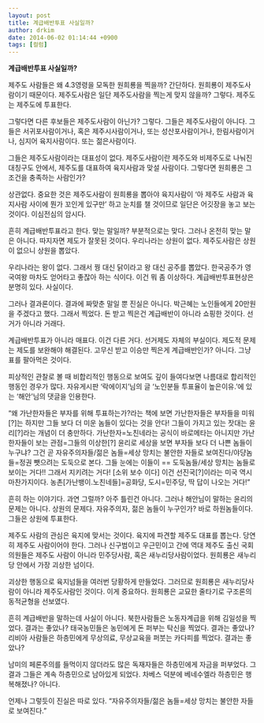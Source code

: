 ```yaml
---
layout: post
title: 계급배반투표 사실일까?
author: drkim
date: 2014-06-02 01:14:44 +0900
tags: [컬럼]
---
```

**계급배반투표 사실일까?**

  


제주도 사람들은 왜 4.3영령을 모독한 원희룡을 찍을까? 간단하다. 원희룡이 제주도사람이기 때문이다. 제주도사람은 일단 제주도사람을 찍는게 맞지 않을까? 그렇다. 제주도는 제주도에 투표한다. 

  


그렇다면 다른 후보들은 제주도사람이 아닌가? 그렇다. 그들은 제주도사람이 아니다. 그들은 서귀포사람이거나, 혹은 제주시사람이거나, 또는 성산포사람이거나, 한림사람이거나, 심지어 육지사람이다. 또는 젊은사람이다.

  


그들은 제주도사람이라는 대표성이 없다. 제주도사람이란 제주도와 비제주도로 나눠진 대칭구도 안에서, 제주도를 대표하여 육지사람과 맞설 사람이다. 그렇다면 원희룡은 그 조건을 충족하는 사람인가? 

  


상관없다. 중요한 것은 제주도사람이 원희룡을 뽑아야 육지사람이 ‘아 제주도 사람과 육지사람 사이에 뭔가 꼬인게 있구만’ 하고 눈치를 챌 것이므로 일단은 어깃장을 놓고 보는 것이다. 이심전심의 암시다.

  


흔히 계급배반투표라고 한다. 맞는 말일까? 부분적으로는 맞다. 그러나 온전히 맞는 말은 아니다. 따지자면 제도가 잘못된 것이다. 우리나라는 상원이 없다. 제주도사람은 상원이 없으니 상원을 뽑았다.

  


우리나라는 왕이 없다. 그래서 꿩 대신 닭이라고 왕 대신 공주를 뽑았다. 한국공주가 영국여왕 마차도 얻어타고 좋잖아 하는 식이다. 이건 뭐 좀 이상하다. 계급배반투표현상은 분명히 있다. 사실이다.

  


그러나 결과론이다. 결과에 짜맞춘 말일 뿐 진실은 아니다. 박근혜는 노인들에게 20만원을 주겠다고 했다. 그래서 찍었다. 돈 받고 찍은건 계급배반이 아니라 쇼핑한 것이다. 선거가 아니라 거래다.

  


계급배반투표가 아니라 매표다. 이건 다른 거다. 선거제도 자체의 부실이다. 제도적 문제는 제도를 보완해야 해결된다. 고무신 받고 이승만 찍은게 계급배반인가? 아니다. 그냥 표를 팔아먹은 것이다.

  


피상적인 관찰로 볼 때 비합리적인 행동으로 보여도 깊이 들여다보면 나름대로 합리적인 행동인 경우가 많다. 자유게시판 ‘락에이지’님의 글 ‘노인분들 투표율이 높은이유.’에 있는 ‘해안’님의 댓글을 인용한다.

  


“왜 가난한자들은 부자를 위해 투표하는가?라는 책에 보면 가난한자들은 부자들을 미워[?]는 하지만 그들 보다 더 미운 놈들이 있다는 것을 안다! 그들이 가지고 있는 잣대는 윤리[?]라는 개념이 더 충만하다. 가난한자=노친네라는 공식이 바로메타는 아니지만 가난한자들이 보는 관점=그들의 이상한[?] 윤리로 세상을 보면 부자들 보다 더 나쁜 놈들이 누구냐? 그건 곧 자유주의자들/젊은 놈들=세상 망치는 불안한 자들로 보여진다/야댱놈들=정권 뺏으려는 도둑으로 본다. 그들 눈에는 이들이 == 도둑놈들/세상 망치는 놈들로 보이는 거다!! 그래서 지키려는 거다! [소위 보수 이다] 이건 선진국[?]이라는 미국 역시 마찬가지이다. 농촌[가난뱅이.노친네들]=공화당, 도시=민주당, 딱 답이 나오는 거다!”

  


흔히 하는 이야기다. 과연 그럴까? 아주 틀린건 아니다. 그러나 해안님이 말하는 윤리의 문제는 아니다. 상원의 문제다. 자유주의자, 젊은 놈들이 누구인가? 바로 하원놈들이다. 그들은 상원에 투표한다.

  


제주도 사람의 관심은 육지에 맞서는 것이다. 육지에 파견할 제주도 대표를 뽑는다. 당연히 제주도 사람이어야 한다. 그러나 신구범이고 우근민이고 간에 역대 제주도 출신 국회의원들은 제주도 사람이 아니라 민주당사람, 혹은 새누리당사람이었다. 원희룡은 새누리당 안에서 가장 괴상한 넘이다.

  


괴상한 행동으로 육지넘들을 여러번 당황하게 만들었다. 그러므로 원희룡은 새누리당사람이 아니라 제주도사람인 것이다. 이게 중요하다. 원희룡은 교묘한 줄타기로 구조론의 동적균형을 선보였다.

  


흔히 계급배반을 말하는데 사실이 아니다. 북한사람들은 노동자계급을 위해 김일성을 찍었다. 결과는 좋았나? 태국농민들은 농민에게 돈 퍼부는 탁신을 찍었다. 결과는 좋았나? 리비아 사람들은 하층민에게 무상의료, 무상교육을 퍼붓는 카다피를 찍었다. 결과는 좋았나? 

  


남미의 페론주의를 들먹이지 않더라도 많은 독재자들은 하층민에게 자금을 퍼부었다. 그 결과 그들은 계속 하층민으로 남아있게 되었다. 차베스 덕분에 베네수엘라 하층민은 행복해졌나? 아니다.

  


언제나 그렇듯이 진실은 따로 있다. “자유주의자들/젊은 놈들=세상 망치는 불안한 자들로 보여진다.” 